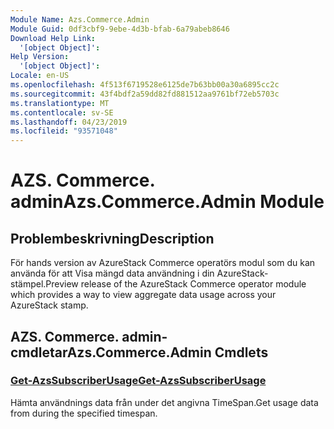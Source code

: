 ```yaml
---
Module Name: Azs.Commerce.Admin
Module Guid: 0df3cbf9-9ebe-4d3b-bfab-6a79abeb8646
Download Help Link:
  '[object Object]': 
Help Version:
  '[object Object]': 
Locale: en-US
ms.openlocfilehash: 4f513f6719528e6125de7b63bb00a30a6895cc2c
ms.sourcegitcommit: 43f4bdf2a59dd82fd881512aa9761bf72eb5703c
ms.translationtype: MT
ms.contentlocale: sv-SE
ms.lasthandoff: 04/23/2019
ms.locfileid: "93571048"
---
```

# <span data-ttu-id="30c58-101">AZS. Commerce. admin</span><span class="sxs-lookup"><span data-stu-id="30c58-101">Azs.Commerce.Admin Module</span></span>
## <span data-ttu-id="30c58-102">Problembeskrivning</span><span class="sxs-lookup"><span data-stu-id="30c58-102">Description</span></span>
<span data-ttu-id="30c58-103">För hands version av AzureStack Commerce operatörs modul som du kan använda för att Visa mängd data användning i din AzureStack-stämpel.</span><span class="sxs-lookup"><span data-stu-id="30c58-103">Preview release of the AzureStack Commerce operator module which provides a way to view aggregate data usage across your AzureStack stamp.</span></span>

## <span data-ttu-id="30c58-104">AZS. Commerce. admin-cmdletar</span><span class="sxs-lookup"><span data-stu-id="30c58-104">Azs.Commerce.Admin Cmdlets</span></span>
### [<span data-ttu-id="30c58-105">Get-AzsSubscriberUsage</span><span class="sxs-lookup"><span data-stu-id="30c58-105">Get-AzsSubscriberUsage</span></span>](Get-AzsSubscriberUsage.md)
<span data-ttu-id="30c58-106">Hämta användnings data från under det angivna TimeSpan.</span><span class="sxs-lookup"><span data-stu-id="30c58-106">Get usage data from during the specified timespan.</span></span>

